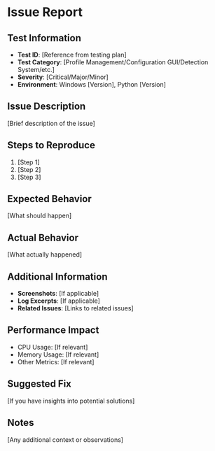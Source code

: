 # Issue Report

## Test Information
- **Test ID**: [Reference from testing plan]
- **Test Category**: [Profile Management/Configuration GUI/Detection System/etc.]
- **Severity**: [Critical/Major/Minor]
- **Environment**: Windows [Version], Python [Version]

## Issue Description
[Brief description of the issue]

## Steps to Reproduce
1. [Step 1]
2. [Step 2]
3. [Step 3]

## Expected Behavior
[What should happen]

## Actual Behavior
[What actually happened]

## Additional Information
- **Screenshots**: [If applicable]
- **Log Excerpts**: [If applicable]
- **Related Issues**: [Links to related issues]

## Performance Impact
- CPU Usage: [If relevant]
- Memory Usage: [If relevant]
- Other Metrics: [If relevant]

## Suggested Fix
[If you have insights into potential solutions]

## Notes
[Any additional context or observations] 